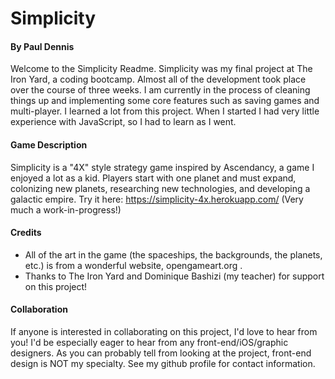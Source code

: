 # Simplicity
#### By Paul Dennis
Welcome to the Simplicity Readme. Simplicity was my final project at The Iron Yard, a coding bootcamp. Almost all of the
development took place over the course of three weeks. I am currently in the process of cleaning things up and
implementing some core features such as saving games and multi-player. I learned a lot from this project. When I
started I had very little experience with JavaScript, so I had to learn as I went.

#### Game Description
Simplicity is a "4X" style strategy game inspired by Ascendancy, a game I enjoyed a lot as a kid. Players start with one
planet and must expand, colonizing new planets, researching new technologies, and developing a galactic empire. Try it
here: https://simplicity-4x.herokuapp.com/ (Very much a work-in-progress!)

#### Credits
* All of the art in the game (the spaceships, the backgrounds, the planets, etc.) is from a wonderful website,
opengameart.org .
* Thanks to The Iron Yard and Dominique Bashizi (my teacher) for support on this project!

#### Collaboration
If anyone is interested in collaborating on this project, I'd love to hear from you! I'd be especially eager to hear
from any front-end/iOS/graphic designers. As you can probably tell from looking at the project, front-end design is NOT
my specialty. See my github profile for contact information.